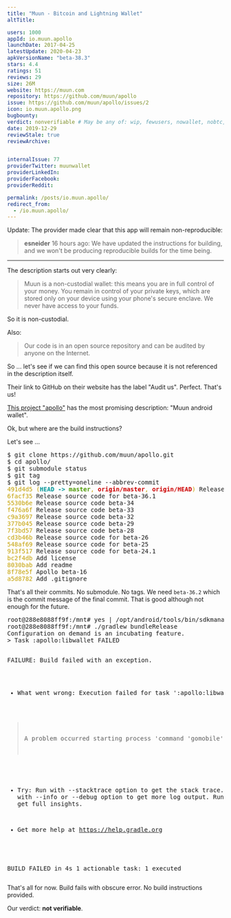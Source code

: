 ```yaml
---
title: "Muun - Bitcoin and Lightning Wallet"
altTitle: 

users: 1000
appId: io.muun.apollo
launchDate: 2017-04-25
latestUpdate: 2020-04-23
apkVersionName: "beta-38.3"
stars: 4.4
ratings: 51
reviews: 29
size: 26M
website: https://muun.com
repository: https://github.com/muun/apollo
issue: https://github.com/muun/apollo/issues/2
icon: io.muun.apollo.png
bugbounty: 
verdict: nonverifiable # May be any of: wip, fewusers, nowallet, nobtc, custodial, nosource, nonverifiable, verifiable, bounty, defunct
date: 2019-12-29
reviewStale: true
reviewArchive:


internalIssue: 77
providerTwitter: muunwallet
providerLinkedIn: 
providerFacebook: 
providerReddit: 

permalink: /posts/io.muun.apollo/
redirect_from:
  - /io.muun.apollo/
---
```



Update: The provider made clear that this app will remain non-reproducible:

>  **esneider** 16 hours ago: We have updated the instructions for building, and
   we won't be producing reproducible builds for the time being.

--------------------------------------------------------------------------------

The description starts out very clearly:

> Muun is a non-custodial wallet: this means you are in full control of your
  money. You remain in control of your private keys, which are stored only on
  your device using your phone's secure enclave. We never have access to your
  funds.

So it is non-custodial.

Also:

> Our code is in an open source repository and can be audited by anyone on the
  Internet.

So ... let's see if we can find this open source because it is not referenced in
the description itself.

Their link to GitHub on their website has the label "Audit us". Perfect. That's
us!

[This project "apollo"](https://github.com/muun/apollo) has the most promising
description: "Muun android wallet".

Ok, but where are the build instructions?

Let's see ...

<div class="language-plaintext highlighter-rouge">
<div class="highlight">
<pre class="highlight">$ git clone https://github.com/muun/apollo.git
$ cd apollo/
$ git submodule status 
$ git tag
$ git log --pretty=oneline --abbrev-commit
<font color="#C4A000">491d4d5 (</font><font color="#06989A"><b>HEAD -&gt; </b></font><font color="#4E9A06"><b>master</b></font><font color="#C4A000">, </font><font color="#CC0000"><b>origin/master</b></font><font color="#C4A000">, </font><font color="#CC0000"><b>origin/HEAD</b></font><font color="#C4A000">)</font> Release source code for beta-36.2
<font color="#C4A000">6facf35</font> Release source code for beta-36.1
<font color="#C4A000">5530b6e</font> Release source code beta-34
<font color="#C4A000">f476a6f</font> Release source code beta-33
<font color="#C4A000">c9a3697</font> Release source code beta-32
<font color="#C4A000">377b045</font> Release source code beta-29
<font color="#C4A000">7f3bd57</font> Release source code beta-28
<font color="#C4A000">cd3b46b</font> Release source code for beta-26
<font color="#C4A000">548af69</font> Release source code for beta-25
<font color="#C4A000">913f517</font> Release source code for beta-24.1
<font color="#C4A000">bc2f4db</font> Add license
<font color="#C4A000">8030bab</font> Add readme
<font color="#C4A000">8f78e5f</font> Apollo beta-16
<font color="#C4A000">a5d8782</font> Add .gitignore
</pre>
</div>
</div>

That's all their commits. No submodule. No tags.
We need `beta-36.2` which is the commit message of the final commit. That is
good although not enough for the future.

<div class="language-plaintext highlighter-rouge">
<div class="highlight">
<pre class="highlight">root@288e8088ff9f:/mnt# yes | /opt/android/tools/bin/sdkmanager "build-tools;28.0.3"
root@288e8088ff9f:/mnt# ./gradlew bundleRelease
Configuration on demand is an incubating feature.
> Task :apollo:libwallet FAILED

FAILURE: Build failed with an exception.

* What went wrong:
Execution failed for task ':apollo:libwallet'.
> A problem occurred starting process 'command 'gomobile''

* Try:
Run with --stacktrace option to get the stack trace. Run with --info or --debug option to get more log output. Run with --scan to get full insights.

* Get more help at https://help.gradle.org

BUILD FAILED in 4s
1 actionable task: 1 executed
</pre>
</div>
</div>

That's all for now. Build fails with obscure error. No build instructions
provided.

Our verdict: **not verifiable**.
